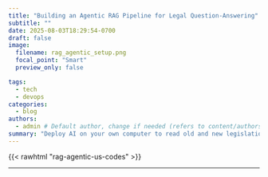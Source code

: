```yaml
---
title: "Building an Agentic RAG Pipeline for Legal Question-Answering"
subtitle: ""
date: 2025-08-03T18:29:54-0700
draft: false 
image:
  filename: rag_agentic_setup.png
  focal_point: "Smart"
  preview_only: false

tags:
  - tech
  - devops
categories:
  - blog
authors:
  - admin # Default author, change if needed (refers to content/authors/admin/_index.md)
summary: "Deploy AI on your own computer to read old and new legislations for you - prompt control for the other side's (or your own) political bias (or lack thereof!)"
---
```


{{< rawhtml "rag-agentic-us-codes" >}}

---

